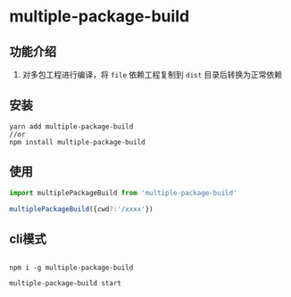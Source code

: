 # multiple-package-build

## 功能介绍

1. 对多包工程进行编译，将 `file` 依赖工程复制到 `dist` 目录后转换为正常依赖

## 安装

``` 
yarn add multiple-package-build 
//or 
npm install multiple-package-build 
```

## 使用   

```ts 
import multiplePackageBuild from 'multiple-package-build'

multiplePackageBuild({cwd?:'/xxxx'})

``` 

## cli模式

```

npm i -g multiple-package-build

multiple-package-build start
```
 
